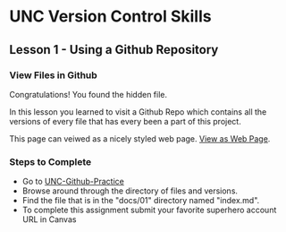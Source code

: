 # UNC Version Control Skills

## Lesson 1 - Using a Github Repository

### View Files in Github

Congratulations! You found the hidden file.

In this lesson you learned to visit a Github Repo which contains all the versions of every
file that has every been a part of this project.

This page can veiwed as a nicely styled web page.
<a href="https://Mark-Seaman.github.io/UNC-Github-Practice/01/index.md">View as Web Page</a>.

        
### Steps to Complete
* Go to [UNC-Github-Practice](https://github.com/Mark-Seaman/UNC-Github-Practice)
* Browse around through the directory of files and versions.
* Find the file that is in the "docs/01" directory named "index.md".  
* To complete this assignment submit your favorite superhero account URL in Canvas

